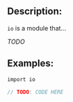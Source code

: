 ## Description:

`io` is a module that...

*TODO*

## Examples:

```v
import io

// TODO: CODE HERE

```
